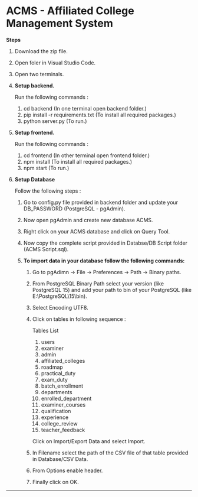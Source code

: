 # ACMS - Affiliated College Management System
**Steps**
1. Download the zip file.
2. Open foler in Visual Studio Code.
3. Open two terminals.

4. **Setup backend.**
    
    Run the following commands :
    1. cd backend (In one terminal open backend folder.)
    2. pip install -r requirements.txt (To install all required packages.)
    3. python server.py (To run.)
  
5. **Setup frontend.**
    
    Run the following commands :
    1. cd frontend (In other terminal open frontend folder.)
    2. npm install  (To install all required packages.)
    3. npm start (To run.)
    
6. **Setup Database**
    
    Follow the following steps :
    1. Go to config.py file provided in backend folder and update your DB_PASSWORD (PostgreSQL - pgAdmin).
    2. Now open pgAdmin and create new database ACMS.
    3. Right click on your ACMS database and click on Query Tool.
    4. Now copy the complete script provided in Databse/DB Script folder (ACMS Script.sql).
    
    5. **To import data in your database follow the following commands:**
    
          1.  Go to pgAdimn -> File -> Preferences -> Path -> Binary paths.
          2.  From PostgreSQL Binary Path select your version (like PostgreSQL 15) and add your path to bin
             of your PostgreSQL (like E:\PostgreSQL\15\bin).
          3. Select Encoding UTF8.
          4.  Click on tables in following sequence :
              
                Tables List
                1. users
                2. examiner
                3. admin
                4. affiliated_colleges
                5. roadmap
                6. practical_duty
                7. exam_duty
                8. batch_enrollment
                9. departments
                10. enrolled_department
                11. examiner_courses
                12. qualification
                13. experience
                14. college_review
                15. teacher_feedback
                
                Click on Import/Export Data and select Import.
                
          5. In Filename select the path of the CSV file of that table provided in Database/CSV Data.
          6. From Options enable header.
          7. Finally click on OK.

*****************************************************************************************************************************
